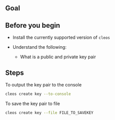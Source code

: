 ## Goal

## Before you begin

* Install the currently supported version of `cleos`

* Understand the following:
  * What is a public and private key pair

## Steps

To output the key pair to the console

```sh
cleos create key --to-console
```

To save the key pair to file

```sh
cleos create key --file FILE_TO_SAVEKEY
```